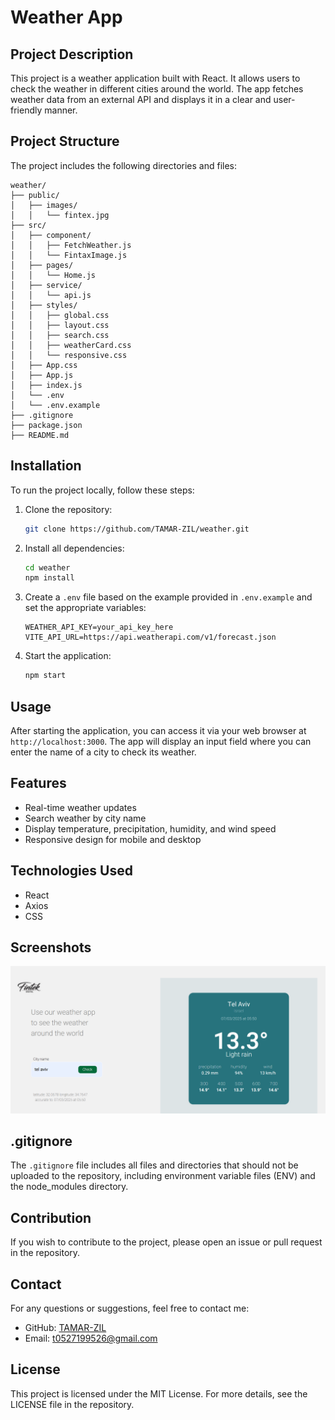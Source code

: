 # Weather App

## Project Description
This project is a weather application built with React. It allows users to check the weather in different cities around the world. The app fetches weather data from an external API and displays it in a clear and user-friendly manner.

## Project Structure
The project includes the following directories and files:

```
weather/
├── public/
│   ├── images/
│   │   └── fintex.jpg
├── src/
│   ├── component/
│   │   ├── FetchWeather.js
│   │   └── FintaxImage.js
│   ├── pages/
│   │   └── Home.js
│   ├── service/
│   │   └── api.js
│   ├── styles/
│   │   ├── global.css
│   │   ├── layout.css
│   │   ├── search.css
│   │   ├── weatherCard.css
│   │   └── responsive.css
│   ├── App.css
│   ├── App.js
│   ├── index.js
│   └── .env
│   └── .env.example
├── .gitignore
├── package.json
├── README.md
```

## Installation
To run the project locally, follow these steps:

1. Clone the repository:
    ```bash
    git clone https://github.com/TAMAR-ZIL/weather.git
    ```

2. Install all dependencies:
    ```bash
    cd weather
    npm install
    ```

3. Create a `.env` file based on the example provided in `.env.example` and set the appropriate variables:
    ```plaintext
    WEATHER_API_KEY=your_api_key_here
    VITE_API_URL=https://api.weatherapi.com/v1/forecast.json
    ```

4. Start the application:
    ```bash
    npm start
    ```

## Usage
After starting the application, you can access it via your web browser at `http://localhost:3000`. The app will display an input field where you can enter the name of a city to check its weather.

## Features
- Real-time weather updates
- Search weather by city name
- Display temperature, precipitation, humidity, and wind speed
- Responsive design for mobile and desktop

## Technologies Used
- React
- Axios
- CSS

## Screenshots
![alt text](image.png)

## .gitignore
The `.gitignore` file includes all files and directories that should not be uploaded to the repository, including environment variable files (ENV) and the node_modules directory.

## Contribution
If you wish to contribute to the project, please open an issue or pull request in the repository.

## Contact
For any questions or suggestions, feel free to contact me:

- GitHub: [TAMAR-ZIL](https://github.com/TAMAR-ZIL/weather)
- Email: t0527199526@gmail.com

## License
This project is licensed under the MIT License. For more details, see the LICENSE file in the repository.
